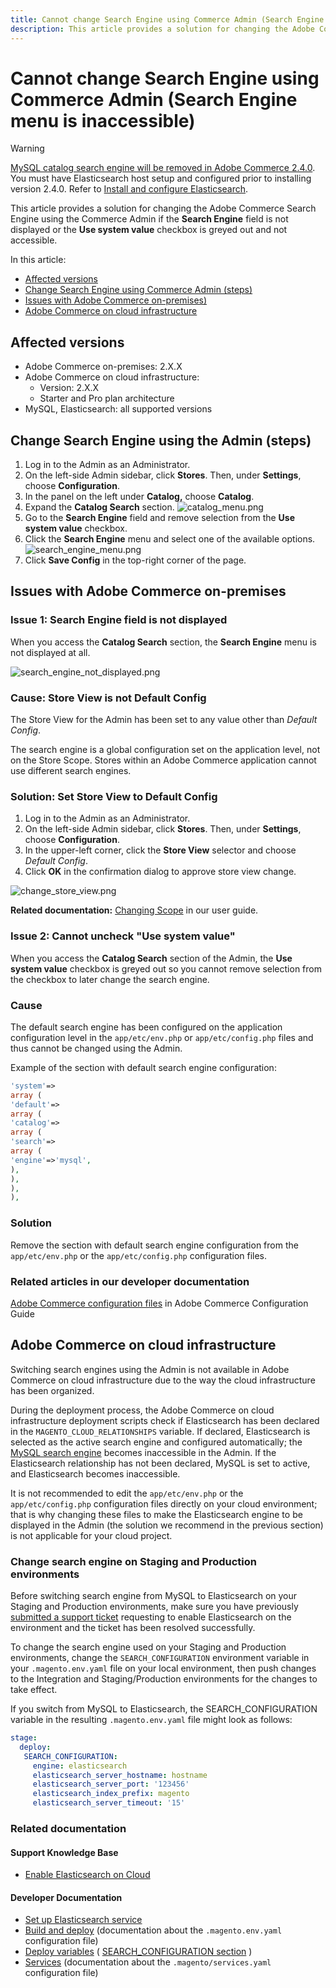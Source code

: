 ```yaml
---
title: Cannot change Search Engine using Commerce Admin (Search Engine menu is inaccessible)
description: This article provides a solution for changing the Adobe Commerce Search Engine using the Commerce Admin if the Search Engine field is not displayed or the Use system value checkbox is greyed out and not accessible.
---
```


# Cannot change Search Engine using Commerce Admin (Search Engine menu is inaccessible)

>[!WARNING]
>
> [MySQL catalog search engine will be removed in Adobe Commerce 2.4.0](https://support.magento.com/hc/en-us/articles/360043144271-MySQL-catalog-search-engine-will-be-removed-in-all-versions-of-Magento-2-4-0). You must have Elasticsearch host setup and configured prior to installing version 2.4.0. Refer to [Install and configure Elasticsearch](https://devdocs.magento.com/guides/v2.3/config-guide/elasticsearch/es-overview.html).

This article provides a solution for changing the Adobe Commerce Search Engine using the Commerce Admin if the **Search Engine** field is not displayed or the **Use system value** checkbox is greyed out and not accessible.

In this article:

* [Affected versions](#affected-versions)
* [Change Search Engine using Commerce Admin (steps)](#change-search-engine-using-magento-admin-steps)
* [Issues with Adobe Commerce on-premises)](#magento-commerce-on-premise)
* [Adobe Commerce on cloud infrastructure](#magento-commerce-cloud)

## Affected versions

* Adobe Commerce on-premises: 2.X.X
* Adobe Commerce on cloud infrastructure:
    * Version: 2.X.X
    * Starter and Pro plan architecture
* MySQL, Elasticsearch: all supported versions

## Change Search Engine using the Admin (steps)

1. Log in to the Admin as an Administrator.
1. On the left-side Admin sidebar, click **Stores**. Then, under **Settings**, choose **Configuration**.
1. In the panel on the left under **Catalog,** choose **Catalog**.
1. Expand the **Catalog Search** section.    ![catalog_menu.png](assets/catalog_menu.png)
1. Go to the **Search Engine** field and remove selection from the **Use system value** checkbox.
1. Click the **Search Engine** menu and select one of the available options.    ![search_engine_menu.png](assets/search_engine_menu.png)
1. Click **Save Config** in the top-right corner of the page.

## Issues with Adobe Commerce on-premises

### Issue 1: Search Engine field is not displayed

When you access the **Catalog Search** section, the **Search Engine** menu is not displayed at all.

![search_engine_not_displayed.png](assets/search_engine_not_displayed.png)

### Cause: Store View is not Default Config

The Store View for the Admin has been set to any value other than *Default Config*.

The search engine is a global configuration set on the application level, not on the Store Scope. Stores within an Adobe Commerce application cannot use different search engines.

### Solution: Set Store View to Default Config

1. Log in to the Admin as an Administrator.
1. On the left-side Admin sidebar, click **Stores**. Then, under **Settings**, choose **Configuration**.
1. In the upper-left corner, click the **Store View** selector and choose *Default Config*.
1. Click **OK** in the confirmation dialog to approve store view change.

![change_store_view.png](assets/change_store_view.png)

 **Related documentation:** [Changing Scope](http://docs.magento.com/m2/ee/user_guide/configuration/scope-change.html) in our user guide.

### Issue 2: Cannot uncheck "Use system value"

When you access the **Catalog Search** section of the Admin, the **Use system value** checkbox is greyed out so you cannot remove selection from the checkbox to later change the search engine.

### Cause

The default search engine has been configured on the application configuration level in the `app/etc/env.php` or `app/etc/config.php` files and thus cannot be changed using the Admin.

Example of the section with default search engine configuration:

```php
'system'=>
array (
'default'=>
array (
'catalog'=>
array (
'search'=>
array (
'engine'=>'mysql',
),
),
),
),
```

### Solution

Remove the section with default search engine configuration from the `app/etc/env.php` or the `app/etc/config.php` configuration files.

### Related articles in our developer documentation

 [Adobe Commerce configuration files](https://devdocs.magento.com/guides/v2.2/config-guide/config/config-magento.html) in Adobe Commerce Configuration Guide

## Adobe Commerce on cloud infrastructure

Switching search engines using the Admin is not available in Adobe Commerce on cloud infrastructure due to the way the cloud infrastructure has been organized.

During the deployment process, the Adobe Commerce on cloud infrastructure deployment scripts check if Elasticsearch has been declared in the `MAGENTO_CLOUD_RELATIONSHIPS` variable. If declared, Elasticsearch is selected as the active search engine and configured automatically; the [MySQL search engine](https://support.magento.com/hc/en-us/articles/360043144271-MySQL-catalog-search-engine-will-be-removed-in-Magento-2-4-0) becomes inaccessible in the Admin. If the Elasticsearch relationship has not been declared, MySQL is set to active, and Elasticsearch becomes inaccessible.

It is not recommended to edit the `app/etc/env.php` or the `app/etc/config.php` configuration files directly on your cloud environment; that is why changing these files to make the Elasticsearch engine to be displayed in the Admin (the solution we recommend in the previous section) is not applicable for your cloud project.

### Change search engine on Staging and Production environments

Before switching search engine from MySQL to Elasticsearch on your Staging and Production environments, make sure you have previously [submitted a support ticket](https://support.magento.com/hc/en-us/articles/360000913794#submit-ticket) requesting to enable Elasticsearch on the environment and the ticket has been resolved successfully.

To change the search engine used on your Staging and Production environments, change the `SEARCH_CONFIGURATION` environment variable in your `.magento.env.yaml` file on your local environment, then push changes to the Integration and Staging/Production environments for the changes to take effect.

If you switch from MySQL to Elasticsearch, the SEARCH\_CONFIGURATION variable in the resulting `.magento.env.yaml` file might look as follows:

```yaml
stage:
  deploy:
   SEARCH_CONFIGURATION:
     engine: elasticsearch
     elasticsearch_server_hostname: hostname
     elasticsearch_server_port: '123456'
     elasticsearch_index_prefix: magento
     elasticsearch_server_timeout: '15'
```

### Related documentation

#### Support Knowledge Base

* [Enable Elasticsearch on Cloud](https://support.magento.com/hc/en-us/articles/115004905874)

#### Developer Documentation

* [Set up Elasticsearch service](http://devdocs.magento.com/guides/v2.2/cloud/project/project-conf-files_services-elastic.html)
* [Build and deploy](http://devdocs.magento.com/guides/v2.2/cloud/project/magento-env-yaml.html) (documentation about the `.magento.env.yaml` configuration file)
* [Deploy variables](https://devdocs.magento.com/guides/v2.2/cloud/env/variables-deploy.html) ( [SEARCH\_CONFIGURATION section](https://devdocs.magento.com/guides/v2.2/cloud/env/variables-deploy.html#searchconfiguration) )
* [Services](http://devdocs.magento.com/guides/v2.2/cloud/project/project-conf-files_services.html) (documentation about the `.magento/services.yaml` configuration file) 

